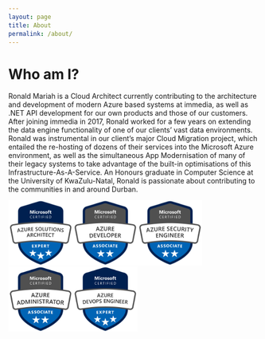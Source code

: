 ```yaml
---
layout: page
title: About
permalink: /about/
---
```

# Who am I?

Ronald Mariah is a Cloud Architect currently contributing to the architecture and development of modern Azure based systems at immedia, as well as .NET API development for our own products and those of our customers.
After joining immedia in 2017, Ronald worked for a few years on extending the data engine functionality of one of our clients’ vast data environments. Ronald was instrumental in our client’s major Cloud Migration project, which entailed the re-hosting of dozens of their services into the Microsoft Azure environment, as well as the simultaneous App Modernisation of many of their legacy systems to take advantage of the built-in optimisations of this Infrastructure-As-A-Service.
An Honours graduate in Computer Science at the University of KwaZulu-Natal, Ronald is passionate about contributing to the communities in and around Durban.

<div id="badges">
<a href="https://www.youracclaim.com/badges/f6e0549c-f9a7-45ce-a964-e8dfb8a31d80"><img src="https://github.com/RonaldMariah/ronaldmariah.github.io/raw/master/assets/badges/azure-solutions-architect-expert-600x600.png" width="130"/></a><a href="https://www.youracclaim.com/badges/3cca7eb3-5336-4215-85e5-c34d4e385786"><img src="https://github.com/RonaldMariah/ronaldmariah.github.io/raw/master/assets/badges/AzureDeveloper-2019.png" width="130"/></a><a href="https://www.youracclaim.com/badges/846bd022-6eb8-4d56-bc40-eeeeddb19e44"><img src="https://github.com/RonaldMariah/ronaldmariah.github.io/raw/master/assets/badges/azure-security-engineer-associate600x600.png" width="130"/></a>
<a href="https://www.youracclaim.com/badges/3e1734ed-d3a5-449c-8990-33ac5589547a"><img src="https://github.com/RonaldMariah/ronaldmariah.github.io/raw/master/assets/badges/azure-administrator-associate.png" width="130"/></a><a href="https://www.youracclaim.com/badges/9d4acce5-d13a-441b-85e4-74ed36404f99"><img src="https://github.com/RonaldMariah/ronaldmariah.github.io/raw/master/assets/badges/azure-devops-engineer-expert.png" width="130"/></a><div>